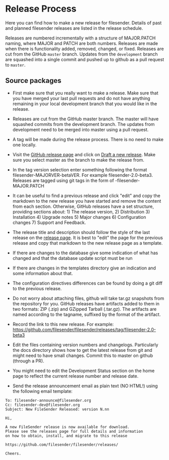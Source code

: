 # Release Process

Here you can find how to make a new release for filesender. Details of
past and planned filesender releases are listed in the release
schedule.

Releases are numbered incrementally with a structure of MAJOR.PATCH
naming, where MAJOR and PATCH are both numbers. Releases are made when
there is functionality added, removed, changed, or fixed. Releases are
cut from the GitHub `master` branch. Updates from the `development`
branch are squashed into a single commit and pushed up to github as a
pull request to `master`.

## Source packages

* First make sure that you really want to make a release. Make sure
  that you have merged your last pull requests and do not have
  anything remaining in your local development branch that you would
  like in the release.

* Releases are cut from the GitHub master branch. The master will have
  squashed commits from the development branch. The updates from
  development need to be merged into master using a pull request.

* A tag will be made during the release process. There is no need to
  make one locally.

* Visit the [GitHub release page](https://github.com/filesender/filesender/releases)
  and click on [Draft a new release](https://github.com/filesender/filesender/releases/new).
  Make sure you select master as the branch to make the release from.

* In the tag version selection enter something following the format
  filesender-MAJORVER-betaVER. For example filesender-2.0-beta3.
  Releases are tagged using git tags in the form of
  <branch>-filesender-MAJOR.PATCH

* It can be useful to find a previous release and click "edit" and
  copy the markdown to the new release you have started and remove the
  content from each section. Otherwise, GitHub releases have a set
  structure, providing sections about: 1) The release version, 2)
  Distribution 3) Installation 4) Upgrade notes 5) Major changes 6)
  Configuration changes 7) Support and Feedback.

* The release title and description should follow the style of the
  last release on the [release
  page](https://github.com/filesender/filesender/releases). It is best
  to "edit" the page for the previous release and copy that markdown
  to the new release page as a template.

* If there are changes to the database give some indication of what
  has changed and that the database update script must be run

* If there are changes in the templates directory give an indication
  and some information about that.

* The configuration directives differences can be found by doing a git
  diff to the previous release.
  
* Do not worry about attaching files, github will take tar.gz
  snapshots from the repository for you. GitHub releases have
  artifacts added to them in two formats: ZIP (.zip) and GZipped
  Tarball (.tar.gz). The artifacts are named according to the tagname,
  suffixed by the format of the artifact.


* Record the link to this new release.
  For example: https://github.com/filesender/filesender/releases/tag/filesender-2.0-beta3

* Edit the files containing version numbers and changelogs.
  Particularly the docs directory shows how to get the latest release
  from git and might need to have small changes. Commit this to master
  on github (through a PR).

* You might need to edit the Development Status section on the home
  page to reflect the current release number and release date.

* Send the release announcement email as plain text (NO HTML!) using
  the following email template:

```
To: filesender-announce@filesender.org
Cc: filesender-dev@filesender.org
Subject: New FileSender Released: version N.nn 

Hi,

A new FileSender release is now available for download.
Please see the releases page for full details and information
on how to obtain, install, and migrate to this release

https://github.com/filesender/filesender/releases/

Cheers.
```
    
